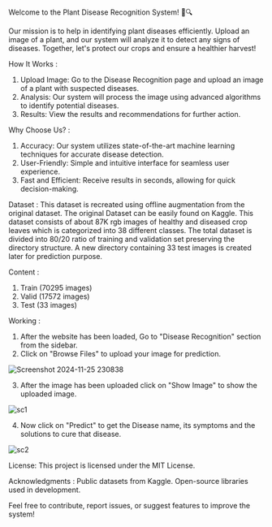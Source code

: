 Welcome to the Plant Disease Recognition System! 🌿🔍

Our mission is to help in identifying plant diseases efficiently. Upload an image of a plant, and our system will analyze it to detect any signs of diseases. Together, let's protect our crops and ensure a healthier harvest!


How It Works : 

1. Upload Image: Go to the Disease Recognition page and upload an image of a plant with suspected diseases.
2. Analysis: Our system will process the image using advanced algorithms to identify potential diseases.
3. Results: View the results and recommendations for further action.

Why Choose Us? : 
1. Accuracy: Our system utilizes state-of-the-art machine learning techniques for accurate disease detection.
2. User-Friendly: Simple and intuitive interface for seamless user experience.
3. Fast and Efficient: Receive results in seconds, allowing for quick decision-making.

Dataset :
This dataset is recreated using offline augmentation from the original dataset. The original Dataset can be easily found on Kaggle. This dataset consists of about 87K rgb images of healthy and diseased crop leaves which is categorized into 38 different classes. The total dataset is divided into 80/20 ratio of training and validation set preserving the directory structure. A new directory containing 33 test images is created later for prediction purpose.


Content : 
1. Train (70295 images)
2. Valid (17572 images)
3. Test (33 images)

Working : 
1. After the website has been loaded, Go to "Disease Recognition" section from the sidebar.
2. Click on "Browse Files" to upload your image for prediction.

![Screenshot 2024-11-25 230838](https://github.com/user-attachments/assets/d2ae487b-a95a-4514-a34a-a6b784e73798)

3. After the image has been uploaded click on "Show Image" to show the uploaded image.

![sc1](https://github.com/user-attachments/assets/7ab5885d-953c-4f43-98a6-f2e1b94a3c81)

4. Now click on "Predict" to get the Disease name, its symptoms and the solutions to cure that disease.

![sc2](https://github.com/user-attachments/assets/c1631ec4-1950-4b09-98ec-1bea7e7e78ea)

License: 
This project is licensed under the MIT License.

Acknowledgments : 
Public datasets from Kaggle.
Open-source libraries used in development.

Feel free to contribute, report issues, or suggest features to improve the system!


